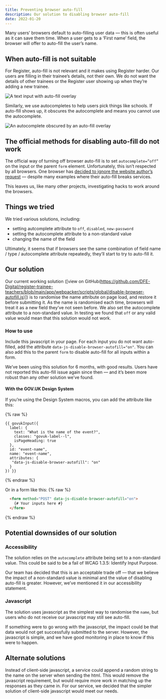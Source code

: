 ```yaml
---
title: Preventing browser auto-fill
description: Our solution to disabling browser auto-fill
date: 2022-01-20
---
```


Many users’ browsers default to auto-filling user data — this is often useful as it can save them time. When a user gets to a ‘First name’ field, the browser will offer to auto-fill the user’s name.

## When auto-fill is not suitable

For Register, auto-fill is not relevant and it makes using Register harder. Our users are filling in their trainee’s details, not their own. We do not want the details of other trainees or the Register user showing up when they’re adding a new trainee.

![A text input with auto-fill overlay](1-text-input-with-auto-fill.png)

Similarly, we use autocompletes to help users pick things like schools. If auto-fill shows up, it obscures the autocomplete and means you cannot use the autocomplete.

![An autocomplete obscured by an auto-fill overlay](2-autocomplete-with-auto-fill.png "Autocomplete made hard to use because of auto-fill")

## The official methods for disabling auto-fill do not work

The official way of turning off browser auto-fill is to set `autocomplete=”off”` on the input or the parent `form` element. Unfortunately, this isn’t respected by all browsers. One browser has [decided to ignore the website author’s request](https://bugs.chromium.org/p/chromium/issues/detail?id=914451) — despite many examples where their auto-fill breaks services.

This leaves us, like many other projects, investigating hacks to work around the browsers.

## Things we tried

We tried various solutions, including:

* setting autcomplete attribute to `off`, `disabled`, `new-password`
* setting the autocomplete attribute to a non-standard value
* changing the name of the field

Ultimately, it seems that if browsers see the same combination of field name / type / autocomplete attribute repeatedly, they’ll start to try to auto-fill it.

## Our solution

Our current working solution ([view on GitHub(https://github.com/DFE-Digital/register-trainee-teachers/blob/main/app/webpacker/scripts/global/disable-browser-autofill.js)]) is to randomise the name attribute on page load, and restore it before submitting it. As the name is randomised each time, browsers will treat it as a new field they’ve not seen before. 
We also set the autocomplete attribute to a non-standard value. In testing we found that `off` or any valid value would mean that this solution would not work.

### How to use

Include this javascript in your page. For each input you do not want auto-filled, add the attribute `data-js-disable-browser-autofill="on"`. You can also add this to the parent `form` to disable auto-fill for all inputs within a form.

We’ve been using this solution for 6 months, with good results. Users have not reported this auto-fill issue again since then — and it’s been more robust than any other solution we’ve found.

#### With the GOV.UK Design System

If you’re using the Design System macros, you can add the attribute like this:

{% raw %}

```jinja2
{{ govukInput({
  label: {
    text: "What is the name of the event?",
    classes: "govuk-label--l",
    isPageHeading: true
  },
  id: "event-name",
  name: "event-name",
  attributes: {
   "data-js-disable-browser-autofill": "on"
  }
}) }}
```

{% endraw %}

Or in a form like this:
{% raw %}

```html
  <form method="POST" data-js-disable-browser-autofill="on">
    {# Your inputs here #}
  </form>
```

{% endraw %}


## Potential downsides of our solution

### Accessibility

The solution relies on the `autocomplete` attribute being set to a non-standard value. This could be said to be a fail of WCAG 1.3.5: Identify Input Purpose. 

Our team has decided that this is an acceptable trade off — that we believe the impact of a non-standard value is minimal and the value of disabling auto-fill is greater. However, we’ve mentioned it in our accessibility statement.

### Javascript

The solution uses javascript as the simplest way to randomise the `name`, but users who do not receive our javascript may still see auto-fill.

If something were to go wrong with the javascript, the impact could be that data would not get successfully submitted to the server. However, the javascript is simple, and we have good monitoring in place to know if this were to happen.

## Alternate solutions

Instead of client-side javascript, a service could append a random string to the name on the server when sending the html. This would remove the javascript requirement, but would require more work in matching up the responses as they came in. For our service, we decided that the simpler solution of client-side javascript would meet our needs.
